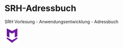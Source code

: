 # SRH-Adressbuch
SRH Vorlesung - Anwendungsentwicklung - Adressbuch





![alt text](https://github.com/adam-p/markdown-here/raw/master/src/common/images/icon48.png "Logo Title Text 1")
